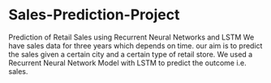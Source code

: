 # Sales-Prediction-Project
Prediction of Retail Sales using Recurrent Neural Networks and LSTM
 We have sales data for three years which depends on time. our aim is to predict the sales given a certain city and a certain type of retail store. 
 We used a Recurrent Neural Network Model with LSTM to predict the outcome i.e. sales.

